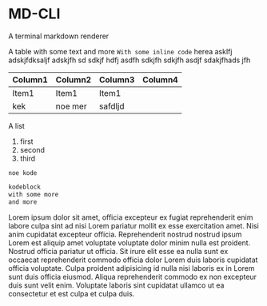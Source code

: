 # MD-CLI

A terminal markdown renderer

A table with some text and more `With some inline code` herea asklfj
adskjfdksaljf adskjfh sd sdkjf hdfj asdfh sdkjfh sdkjfh asdjf sdakjfhads jfh

| Column1 | Column2 | Column3 | Column4 |
| ------- | ------- | ------- | ------- |
| Item1   | Item1   | Item1   |         |
| kek     | noe mer | safdljd |         |

A list

1. first
2. second
3. third

`noe kode`

```java
kodeblock
with some more
and more
```

Lorem ipsum dolor sit amet, officia excepteur ex fugiat reprehenderit enim
labore culpa sint ad nisi Lorem pariatur mollit ex esse exercitation amet. Nisi
anim cupidatat excepteur officia. Reprehenderit nostrud nostrud ipsum Lorem est
aliquip amet voluptate voluptate dolor minim nulla est proident. Nostrud officia
pariatur ut officia. Sit irure elit esse ea nulla sunt ex occaecat reprehenderit
commodo officia dolor Lorem duis laboris cupidatat officia voluptate. Culpa
proident adipisicing id nulla nisi laboris ex in Lorem sunt duis officia
eiusmod. Aliqua reprehenderit commodo ex non excepteur duis sunt velit enim.
Voluptate laboris sint cupidatat ullamco ut ea consectetur et est culpa et culpa
duis.
